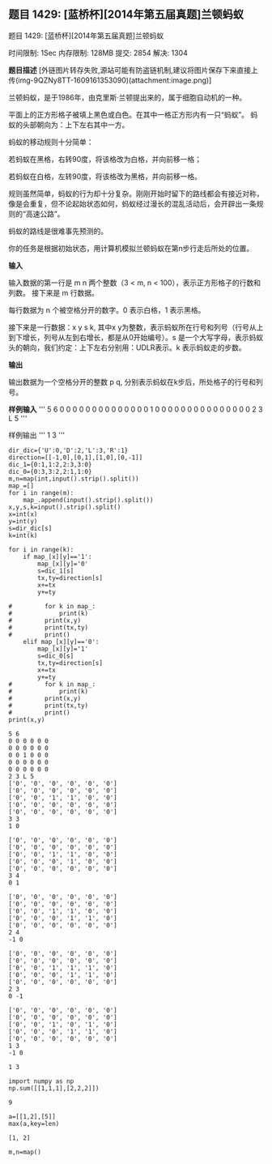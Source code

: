 ## 题目 1429: [蓝桥杯][2014年第五届真题]兰顿蚂蚁

题目 1429: [蓝桥杯][2014年第五届真题]兰顿蚂蚁

时间限制: 1Sec 内存限制: 128MB 提交: 2854 解决: 1304

**题目描述**
[外链图片转存失败,源站可能有防盗链机制,建议将图片保存下来直接上传(img-9QZNy8TT-1609161353090)(attachment:image.png)]

兰顿蚂蚁，是于1986年，由克里斯·兰顿提出来的，属于细胞自动机的一种。


平面上的正方形格子被填上黑色或白色。在其中一格正方形内有一只“蚂蚁”。
蚂蚁的头部朝向为：上下左右其中一方。

蚂蚁的移动规则十分简单：

若蚂蚁在黑格，右转90度，将该格改为白格，并向前移一格；

若蚂蚁在白格，左转90度，将该格改为黑格，并向前移一格。

规则虽然简单，蚂蚁的行为却十分复杂。刚刚开始时留下的路线都会有接近对称，像是会重复，但不论起始状态如何，蚂蚁经过漫长的混乱活动后，会开辟出一条规则的“高速公路”。

蚂蚁的路线是很难事先预测的。

你的任务是根据初始状态，用计算机模拟兰顿蚂蚁在第n步行走后所处的位置。

**输入**

输入数据的第一行是  m  n  两个整数（3  <   m,  n  <   100），表示正方形格子的行数和列数。 
接下来是  m  行数据。 

每行数据为  n  个被空格分开的数字。0  表示白格，1  表示黑格。 

接下来是一行数据：x  y  s  k,  其中x  y为整数，表示蚂蚁所在行号和列号（行号从上到下增长，列号从左到右增长，都是从0开始编号）。s  是一个大写字母，表示蚂蚁头的朝向，我们约定：上下左右分别用：UDLR表示。k  表示蚂蚁走的步数。 

**输出**

输出数据为一个空格分开的整数  p  q,  分别表示蚂蚁在k步后，所处格子的行号和列号。

**样例输入**
'''
5 6 
0 0 0 0 0 0 
0 0 0 0 0 0 
0 0 1 0 0 0 
0 0 0 0 0 0 
0 0 0 0 0 0 
2 3 L 5
'''

样例输出
'''
1 3
'''



```
dir_dic={'U':0,'D':2,'L':3,'R':1}
direction=[[-1,0],[0,1],[1,0],[0,-1]]
dic_1={0:1,1:2,2:3,3:0}
dic_0={0:3,3:2,2:1,1:0}
m,n=map(int,input().strip().split())
map_=[]
for i in range(m):
    map_.append(input().strip().split())
x,y,s,k=input().strip().split()
x=int(x)
y=int(y)
s=dir_dic[s]
k=int(k)

for i in range(k):
    if map_[x][y]=='1':
        map_[x][y]='0'
        s=dic_1[s]
        tx,ty=direction[s]
        x+=tx
        y+=ty
        
#         for k in map_:
#             print(k)
#         print(x,y)
#         print(tx,ty)
#         print()
    elif map_[x][y]=='0':
        map_[x][y]='1'
        s=dic_0[s]
        tx,ty=direction[s]
        x+=tx
        y+=ty
#         for k in map_:
#             print(k)
#         print(x,y)
#         print(tx,ty)
#         print()
print(x,y)

```

    5 6 
    0 0 0 0 0 0 
    0 0 0 0 0 0 
    0 0 1 0 0 0 
    0 0 0 0 0 0 
    0 0 0 0 0 0 
    2 3 L 5
    ['0', '0', '0', '0', '0', '0']
    ['0', '0', '0', '0', '0', '0']
    ['0', '0', '1', '1', '0', '0']
    ['0', '0', '0', '0', '0', '0']
    ['0', '0', '0', '0', '0', '0']
    3 3
    1 0
    
    ['0', '0', '0', '0', '0', '0']
    ['0', '0', '0', '0', '0', '0']
    ['0', '0', '1', '1', '0', '0']
    ['0', '0', '0', '1', '0', '0']
    ['0', '0', '0', '0', '0', '0']
    3 4
    0 1
    
    ['0', '0', '0', '0', '0', '0']
    ['0', '0', '0', '0', '0', '0']
    ['0', '0', '1', '1', '0', '0']
    ['0', '0', '0', '1', '1', '0']
    ['0', '0', '0', '0', '0', '0']
    2 4
    -1 0
    
    ['0', '0', '0', '0', '0', '0']
    ['0', '0', '0', '0', '0', '0']
    ['0', '0', '1', '1', '1', '0']
    ['0', '0', '0', '1', '1', '0']
    ['0', '0', '0', '0', '0', '0']
    2 3
    0 -1
    
    ['0', '0', '0', '0', '0', '0']
    ['0', '0', '0', '0', '0', '0']
    ['0', '0', '1', '0', '1', '0']
    ['0', '0', '0', '1', '1', '0']
    ['0', '0', '0', '0', '0', '0']
    1 3
    -1 0
    
    1 3



```
import numpy as np
np.sum([[1,1,1],[2,2,2]])
```




    9




```
a=[[1,2],[5]]
max(a,key=len)
```




    [1, 2]




```
m,n=map()
```